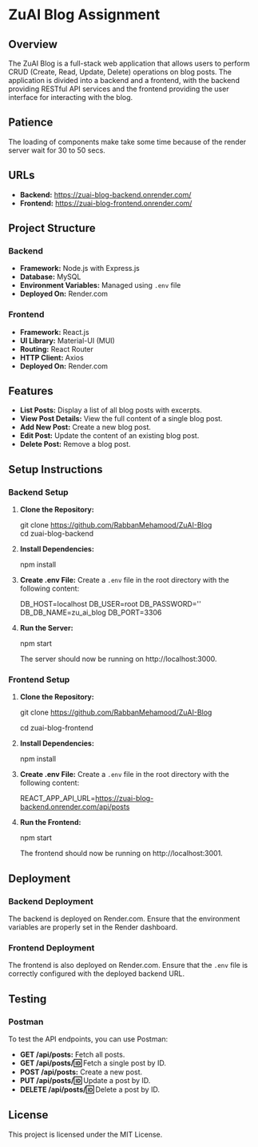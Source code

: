 # ZuAI Blog Assignment

## Overview

The ZuAI Blog is a full-stack web application that allows users to perform CRUD (Create, Read, Update, Delete) operations on blog posts. The application is divided into a backend and a frontend, with the backend providing RESTful API services and the frontend providing the user interface for interacting with the blog.

## Patience
<p>The loading of components make take some time because of the render server wait for 30 to 50 secs.</p>

## URLs

* **Backend:** https://zuai-blog-backend.onrender.com/       
* **Frontend:** https://zuai-blog-frontend.onrender.com/

## Project Structure

### Backend

* **Framework:** Node.js with Express.js
* **Database:** MySQL
* **Environment Variables:** Managed using `.env` file
* **Deployed On:** Render.com

### Frontend

* **Framework:** React.js
* **UI Library:** Material-UI (MUI)
* **Routing:** React Router
* **HTTP Client:** Axios
* **Deployed On:** Render.com

## Features

* **List Posts:** Display a list of all blog posts with excerpts.
* **View Post Details:** View the full content of a single blog post.
* **Add New Post:** Create a new blog post.
* **Edit Post:** Update the content of an existing blog post.
* **Delete Post:** Remove a blog post.

## Setup Instructions

### Backend Setup

1. **Clone the Repository:**

   git clone https://github.com/RabbanMehamood/ZuAI-Blog   
   cd zuai-blog-backend

3. **Install Dependencies:**

   npm install

4. **Create .env File:**
   Create a `.env` file in the root directory with the following content:

   DB_HOST=localhost
   DB_USER=root
   DB_PASSWORD=''
   DB_DB_NAME=zu_ai_blog
   DB_PORT=3306

5. **Run the Server:**

   npm start

   The server should now be running on http://localhost:3000.

### Frontend Setup

1. **Clone the Repository:**

   git clone https://github.com/RabbanMehamood/ZuAI-Blog
   
   cd zuai-blog-frontend

3. **Install Dependencies:**

   npm install

4. **Create .env File:**
   Create a `.env` file in the root directory with the following content:

   REACT_APP_API_URL=https://zuai-blog-backend.onrender.com/api/posts

5. **Run the Frontend:**

   npm start

   The frontend should now be running on http://localhost:3001.

## Deployment

### Backend Deployment

The backend is deployed on Render.com. Ensure that the environment variables are properly set in the Render dashboard.

### Frontend Deployment

The frontend is also deployed on Render.com. Ensure that the `.env` file is correctly configured with the deployed backend URL.

## Testing

### Postman

To test the API endpoints, you can use Postman:

* **GET /api/posts:** Fetch all posts.
* **GET /api/posts/:id:** Fetch a single post by ID.
* **POST /api/posts:** Create a new post.
* **PUT /api/posts/:id:** Update a post by ID.
* **DELETE /api/posts/:id:** Delete a post by ID.

## License

This project is licensed under the MIT License.
